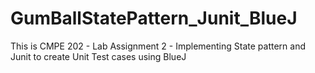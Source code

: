 GumBallStatePattern_Junit_BlueJ
===============================

This is CMPE 202 - Lab Assignment 2 - Implementing State pattern and Junit to create Unit Test cases using BlueJ

